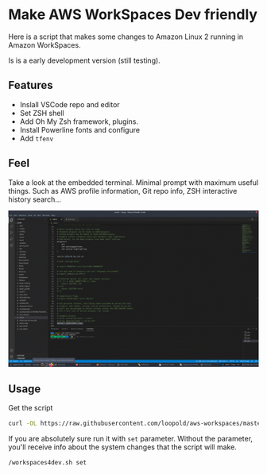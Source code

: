 # Make AWS WorkSpaces Dev friendly

Here is a script that makes some changes to Amazon Linux 2 running in Amazon 
WorkSpaces. 

Is is a early development version (still testing).


## Features
- Inslall VSCode repo and editor
- Set ZSH shell
- Add Oh My Zsh framework, plugins.
- Install Powerline fonts and configure
- Add `tfenv`


## Feel
Take a look at the embedded terminal. Minimal prompt with maximum useful things. 
Such as AWS profile information, Git repo info, ZSH interactive history search...

![screen]


## Usage

Get the script
```sh
curl -OL https://raw.githubusercontent.com/loopold/aws-workspaces/master/workspaces4dev.sh
```
If you are absolutely sure run it with `set` parameter. Without the parameter,
you'll receive info about the system changes that the script will make.
```sh
/workspaces4dev.sh set
```

[screen]: ./workspaces-screen.png